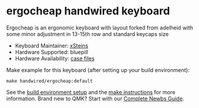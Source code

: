 # ergocheap handwired keyboard

Ergocheap is an ergonomic keyboard with layout forked from adelheid with some minor adjustment in 13-15th row and standard keycaps size

* Keyboard Maintainer: [xSteins](https://github.com/xSteins)
* Hardware Supported: bluepill
* Hardware Availability: [case files](https://github.com/xSteins/Mechanical-Keyboard/tree/master/ErgoCheap/CASE)

Make example for this keyboard (after setting up your build environment):

    make handwired/ergocheap:default

See the [build environment setup](https://docs.qmk.fm/#/getting_started_build_tools) and the [make instructions](https://docs.qmk.fm/#/getting_started_make_guide) for more information. Brand new to QMK? Start with our [Complete Newbs Guide](https://docs.qmk.fm/#/newbs).